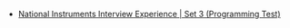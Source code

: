 - [National Instruments Interview Experience | Set 3 (Programming Test)](https://www.geeksforgeeks.org/ni-coding-test/)
